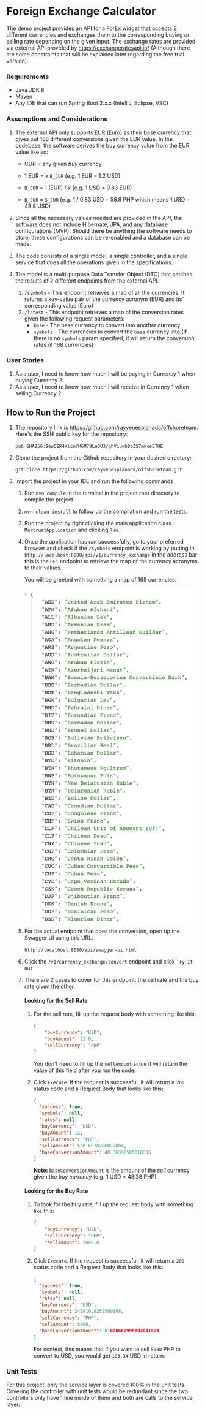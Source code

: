# Foreign Exchange Calculator
The demo project provides an API for a ForEx widget that accepts 2 different currencies and exchanges them to the corresponding buying or selling rate depending on the given input. The exchange rates are provided via external API provided by https://exchangeratesapi.io/ (Although there are some constraints that will be explained later regarding the free trial version).

### Requirements

-   Java JDK 8
-   Maven
-   Any IDE that can run Spring Boot 2.x.x (IntelliJ, Eclipse, VSC)

### Assumptions and Considerations

1.  The external API only supports EUR (Euro) as their base currency that gives out 168 different conversions given the EUR value. In the codebase, the software derives the buy currency value from the EUR value like so:

    -   CUR = any given *buy* currency

    -   1 EUR = x `B_CUR` (e.g. 1 EUR = 1.2 USD)
    -   `B_CUR` = 1 (EUR) / x (e.g. 1 USD = 0.83 EUR)
    -   `B_CUR` = `S_CUR` (e.g. 1 / 0.83 USD = 58.8 PHP which means 1 USD = 48.8 USD)

2.  Since all the necessary values needed are provided in the API, the software does not include Hibernate, JPA, and any database configurations (MVP). Should there be anything the software needs to store, these configurations can be re-enabled and a database can be made.

3.  The code consists of a single model, a single controller, and a single service that does all the operations given in the specifications.

4.  The model is a multi-purpose Data Transfer Object (DTO) that catches the results of 2 different endpoints from the external API.

    1.  `/symbols` - This endpoint retrieves a map of all the currencies. It returns a key-value pair of the currency acronym (EUR) and its' corresponding value (Euro)
    2.  `/latest` - This endpoint retrieves a map of the conversion rates given the following request parameters:
        -   `base` - The base currency to convert into another currency
        -   `symbols` - The currencies to convert the `base` currency into (If there is no `symbols` param specified, it will return the conversion rates of 168 currencies)

### User Stories

1.  As a user, I need to know how much I will be paying in Currency 1 when buying Currency 2.
2.  As a user, I need to know how much I will receive in Currency 1 when selling Currency 2.

## How to Run the Project

1.  The repository link is https://github.com/rayvenesplanada/offshoreteam. Here's the SSH public key for the repository:

    `pub
    SHA256:9ew5ER4KlcnYM6M79LaOU3/ghViuwb8bZS7mmceETUE`

2.  Clone the project from the Github repository in your desired directory:

    ```terminal
    git clone https://github.com/rayvenesplanada/offshoreteam.git
    ```

2.  Import the project in your IDE and run the following commands 

    1.  Run `mvn compile` in the terminal in the project root directory to compile the project.

    2.  `mvn clean install` to follow up the compilation and run the tests.

    3.  Run the project by right clicking the main application class `MartrustApplication` and clicking `Run`.

    4.  Once the application has ran successfully, go to your preferred browser and check if the `/symbols` endpoint is working by putting in `http://localhost:8080/api/v1/currency_exchange` in the address bar  this is the `GET` endpoint to retrieve the map of the currency acronyms to their values.

        You will be greeted with something a map of 168 currencies:

        ![localhost_8080_api_v1_currency_exchange](localhost_8080_api_v1_currency_exchange.jpg)

        

    5.  For the actual endpoint that does the conversion, open up the Swagger UI using this URL:

        `http://localhost:8080/api/swagger-ui.html`

    6.  Click the `/v1/currency_exchange/convert` endpoint and click `Try It Out`

    7.  There are 2 cases to cover for this endpoint: the sell rate and the buy rate given the other.

        #### **Looking for the Sell Rate**

        1.  For the sell rate, fill up the request body with something like this:

            ```json
            {
                "buyCurrency": "USD",
                "buyAmount": 12.0,
                "sellCurrency": "PHP"
            }
            ```

            You don't need to fill up the `sellAmount` since it will return the value of this field after you run the code.

        2.  Click `Execute`. If the request is successful, it will return a `200` status code and a Request Body that looks like this:

            ```json
            {
              "success": true,
              "symbols": null,
              "rates": null,
              "buyCurrency": "USD",
              "buyAmount": 12,
              "sellCurrency": "PHP",
              "sellAmount": 580.6078206022004,
              "baseConversionAmount": 48.38398505018336
            }
            ```

            **Note:** `baseConversionAmount` is the amount of the *sell* currency given the *buy currency* (e.g. 1 USD = 48.38 PHP)

        #### **Looking for the Buy Rate**

        1.  To look for the buy rate, fill up the request body with something like this:

            ```json
            {
                "buyCurrency": "USD",
                "sellCurrency": "PHP",
                "sellAmount": 5000.0
            }
            ```

        2.  Click `Execute`. If the request is successful, it will return a `200` status code and a Request Body that looks like this:

            ```json
            {
              "success": true,
              "symbols": null,
              "rates": null,
              "buyCurrency": "USD",
              "buyAmount": 241919.9252509168,
              "sellCurrency": "PHP",
              "sellAmount": 5000,
              "baseConversionAmount": 0.020667995804041574
            }
            ```

            For context, this means that if you want to sell `5000` PHP to convert to USD, you would get `103.34` USD in return.

### Unit Tests

For this project, only the service layer is covered 100% in the unit tests. Covering the controller with unit tests would be redundant since the two controllers only have 1 line inside of them and both are calls to the service layer.

